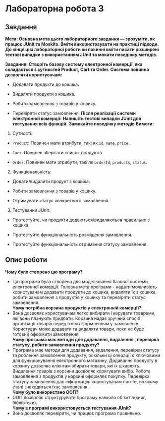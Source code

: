 # Лабораторна робота 3
## Завдання
**Мета: Основна мета цього лабораторного завдання — зрозуміти, як працює JUnit та Moskito. Вміти використовувати на практиці підходи. До кінця цієї лабораторної роботи ви повинні вміти писати розширені тестові випадки з використанням JUnit та мокати поведінку методів.**

**Завдання: Створіть базову систему електронної комерції, яка складається з сутностей Product, Cart та Order. Система повинна дозволяти користувачам:**

- Додавати продукти до кошика.

- Видаляти продукти з кошика.

- Робити замовлення з товарів у кошику.

- Перевіряти статус замовлення. 
**Після реалізації системи електронної комерції:**
**Напишіть тестові випадки JUnit для тестування всіх функцій.**
**Замокайте поведінку методів**
**Вимоги:**


1. Сутності:

- `Product`: Повинен мати атрибути, такі як `id`, `name`, `price` .

- `Cart`: Повинен зберігати список продуктів.

- `Order`: Повинен мати атрибути, такі як `orderId`, `products`, `status`.

2. Функціональність:
- Додати/видалити продукт з кошика.

- Робити замовлення з товарів у кошику.

- Отримувати статус конкретного замовлення.

3.  Тестування JUnit:
- Протестуйте, чи продукти додаються/видаляються правильно з кошика.

- Протестуйте функціональність розміщення замовлення.

- Протестуйте функціональність отримання статусу замовлення.
## Опис роботи
**Чому було створено цю програму?**
- Ця програма була створена для моделювання базової системи електронної комерції. Головна мета програми - надати можливість користувачам додавати продукти до кошика, видаляти їх з кошика, робити замовлення з продуктів у кошику та перевіряти статус замовлення.
<br>**Чому потрібна корзина продуктів у електронній комерції?**
- Вона дозволяє користувачам легко вибирати і керувати товарами, які вони планують придбати. Корзина надає зручний спосіб організації товарів перед їхнім оформленням у замовлення. Користувач може додавати та видаляти товари, поки не буде готовий оформити замовлення.
<br>**Чому програма має методи для додавання, видаляння , перевірка статусу, робити замовлення продукту?**
- Програма має методи для додавання, видалення, перевірки статусу та роблення замовлення продукту, оскільки ці операції є ключовими для функціонування електронного магазину. Додавання продукту в корзину дозволяє клієнтам збирати товари, які їх цікавлять. Видалення товарів з корзини дозволяє коригувати вибір. Робота замовлення з продуктів у корзині оформляє покупку. Перевірка статусу замовлення дає інформацію користувачам про те, на якому етапі знаходиться їхнє замовлення.
<br>**Чому було використано ООП?**
- ООП  дозволяє структурувати програму навколо об'єктів(книг, бібліотеки).
<br>**Чому в програмі використовується тестування JUnit?**<br>
- Воно дозволяє перевіряти, чи працює програма правильно.
